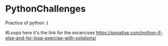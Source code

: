 # PythonChallenges
Practice of python :)

#Loops
here it's the link for the excercises
https://pynative.com/python-if-else-and-for-loop-exercise-with-solutions/